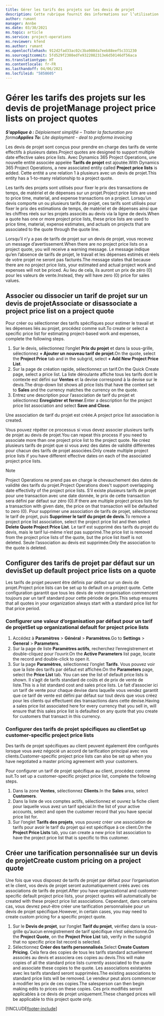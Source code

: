 ```yaml
---
title: Gérer les tarifs des projets sur les devis de projet
description: Cette rubrique fournit des informations sur l’utilisation de tarifs de projet sur les devis.
author: rumant
manager: Annbe
ms.date: 03/30/2021
ms.topic: article
ms.service: project-operations
ms.reviewer: kfend
ms.author: rumant
ms.openlocfilehash: 912d2fad33ac02c3ba980da7eeb88eef5c331230
ms.sourcegitcommit: 5fd529f2308edfe9322082313e6d50146df56aca
ms.translationtype: HT
ms.contentlocale: fr-FR
ms.lasthandoff: 04/06/2021
ms.locfileid: "5858605"
---
```

# <a name="manage-project-price-lists-on-project-quotes"></a><span data-ttu-id="fbb9b-103">Gérer les tarifs des projets sur les devis de projet</span><span class="sxs-lookup"><span data-stu-id="fbb9b-103">Manage project price lists on project quotes</span></span> 

<span data-ttu-id="fbb9b-104">_**S’applique à :** Déploiement simplifié – Traiter la facturation pro forma_</span><span class="sxs-lookup"><span data-stu-id="fbb9b-104">_**Applies To:** Lite deployment - deal to proforma invoicing_</span></span>

<span data-ttu-id="fbb9b-105">Les devis de projet sont conçus pour prendre en charge des tarifs de vente effectifs à plusieurs dates.</span><span class="sxs-lookup"><span data-stu-id="fbb9b-105">Project quotes are designed to support multiple date effective sales price lists.</span></span> <span data-ttu-id="fbb9b-106">Avec Dynamics 365 Project Operations, une nouvelle entité associée appelée **Tarifs de projet** est ajoutée.</span><span class="sxs-lookup"><span data-stu-id="fbb9b-106">With Dynamics 365 Project Operations, a new associated entity called **Project price lists** is added.</span></span> <span data-ttu-id="fbb9b-107">Cette entité a une relation 1 à plusieurs avec un devis de projet.</span><span class="sxs-lookup"><span data-stu-id="fbb9b-107">This entity has a 1-to-many relationship to a project quote.</span></span>

<span data-ttu-id="fbb9b-108">Les tarifs des projets sont utilisés pour fixer le prix des transactions de temps, de matériel et de dépenses sur un projet.</span><span class="sxs-lookup"><span data-stu-id="fbb9b-108">Project price lists are used to price time, material, and expense transactions on a project.</span></span> <span data-ttu-id="fbb9b-109">Lorsqu’un devis comporte un ou plusieurs tarifs de projet, ces tarifs sont utilisés pour fixer le prix des estimations de temps, de matériel et de dépenses ainsi que les chiffres réels sur les projets associés au devis via la ligne de devis.</span><span class="sxs-lookup"><span data-stu-id="fbb9b-109">When a quote has one or more project price lists, these price lists are used to price time, material, expense estimates, and actuals on projects that are associated to the quote through the quote line.</span></span>

<span data-ttu-id="fbb9b-110">Lorsqu’il n’y a pas de tarifs de projet sur un devis de projet, vous recevez un message d’avertissement.</span><span class="sxs-lookup"><span data-stu-id="fbb9b-110">When there are no project price lists on a project quote, you will receive a warning message.</span></span> <span data-ttu-id="fbb9b-111">Le message indique qu’en l’absence de tarifs de projet, le travail et les dépenses estimés et réels de votre projet ne seront pas facturés.</span><span class="sxs-lookup"><span data-stu-id="fbb9b-111">The message states that because there are no project price lists, your estimated and actual project work and expenses will not be priced.</span></span> <span data-ttu-id="fbb9b-112">Au lieu de cela, ils auront un prix de zéro (0) pour les valeurs de vente.</span><span class="sxs-lookup"><span data-stu-id="fbb9b-112">Instead, they will have zero (0) price for sales values.</span></span>

## <a name="associate-or-disassociate-a-project-price-list-on-a-project-quote"></a><span data-ttu-id="fbb9b-113">Associer ou dissocier un tarif de projet sur un devis de projet</span><span class="sxs-lookup"><span data-stu-id="fbb9b-113">Associate or disassociate a project price list on a project quote</span></span>

<span data-ttu-id="fbb9b-114">Pour créer ou sélectionner des tarifs spécifiques pour estimer le travail et les dépenses liés au projet, procédez comme suit.</span><span class="sxs-lookup"><span data-stu-id="fbb9b-114">To create or select a specific price list for estimating project-based work and expenses, complete the following steps.</span></span>

1. <span data-ttu-id="fbb9b-115">Sur le devis, sélectionnez l’onglet **Prix du projet** et dans la sous-grille, sélectionnez **+ Ajouter un nouveau tarif de projet**.</span><span class="sxs-lookup"><span data-stu-id="fbb9b-115">On the quote, select the **Project Price** tab and in the subgrid, select **+ Add New Project Price List**.</span></span>
2. <span data-ttu-id="fbb9b-116">Sur la page de création rapide, sélectionnez un tarif.</span><span class="sxs-lookup"><span data-stu-id="fbb9b-116">On the Quick Create page, select a price list.</span></span> <span data-ttu-id="fbb9b-117">La liste déroulante affiche tous les tarifs dont le contexte est défini sur **Ventes** et la devise correspond à la devise sur le devis.</span><span class="sxs-lookup"><span data-stu-id="fbb9b-117">The drop-down list shows all price lists that have the context set to **Sales** and the currency matches the currency on the quote.</span></span>
4. <span data-ttu-id="fbb9b-118">Entrez une description pour l’association de tarif du projet et sélectionnez **Enregistrer et fermer**.</span><span class="sxs-lookup"><span data-stu-id="fbb9b-118">Enter a description for the project price list association and select **Save and Close**.</span></span>

<span data-ttu-id="fbb9b-119">Une association de tarif du projet est créée.</span><span class="sxs-lookup"><span data-stu-id="fbb9b-119">A project price list association is created.</span></span>

<span data-ttu-id="fbb9b-120">Vous pouvez répéter ce processus si vous devez associer plusieurs tarifs de projet au devis de projet.</span><span class="sxs-lookup"><span data-stu-id="fbb9b-120">You can repeat this process if you need to associate more than one project price list to the project quote.</span></span> <span data-ttu-id="fbb9b-121">Ne créez plusieurs tarifs de projet que si vous avez des dates de validité différentes pour chacun des tarifs de projet associées.</span><span class="sxs-lookup"><span data-stu-id="fbb9b-121">Only create multiple project price lists if you have different effective dates on each of the associated project price lists.</span></span>

> [!NOTE]
> <span data-ttu-id="fbb9b-122">Project Operations ne prend pas en charge le chevauchement des dates de validité des tarifs du projet.</span><span class="sxs-lookup"><span data-stu-id="fbb9b-122">Project Operations does't support overlapping date effectivity of the project price lists.</span></span> <span data-ttu-id="fbb9b-123">S’il existe plusieurs tarifs de projet pour une transaction avec une date donnée, le prix de cette transaction sera défini par défaut sur zéro (0).</span><span class="sxs-lookup"><span data-stu-id="fbb9b-123">If there are multiple project prices lists for a transaction with given date, the price on that transaction will be defaulted to zero (0).</span></span>
<span data-ttu-id="fbb9b-124">Pour supprimer une association de tarifs de projet, sélectionnez le tarif de projet, puis **Supprimer le tarif du projet de devis**.</span><span class="sxs-lookup"><span data-stu-id="fbb9b-124">To remove a project price list association, select the project price list and then select **Delete Quote Project Price List**.</span></span> <span data-ttu-id="fbb9b-125">Le tarif est supprimé des tarifs du projet du devis, mais le tarif lui-même n’est pas supprimé.</span><span class="sxs-lookup"><span data-stu-id="fbb9b-125">The price list is removed from the project price lists of the quote, but the price list itself is not deleted.</span></span> <span data-ttu-id="fbb9b-126">Seule l’association au devis est supprimée.</span><span class="sxs-lookup"><span data-stu-id="fbb9b-126">Only the association to the quote is deleted.</span></span>

## <a name="set-up-default-project-price-lists-on-a-quote"></a><span data-ttu-id="fbb9b-127">Configurer des tarifs de projet par défaut sur un devis</span><span class="sxs-lookup"><span data-stu-id="fbb9b-127">Set up default project price lists on a quote</span></span>

<span data-ttu-id="fbb9b-128">Les tarifs de projet peuvent être définis par défaut sur un devis de projet.</span><span class="sxs-lookup"><span data-stu-id="fbb9b-128">Project price lists can be set up to default on a project quote.</span></span> <span data-ttu-id="fbb9b-129">Cette configuration garantit que tous les devis de votre organisation commencent toujours par un tarif standard pour cette période de prix.</span><span class="sxs-lookup"><span data-stu-id="fbb9b-129">This setup ensures that all quotes in your organization always start with a standard price list for that price period.</span></span>

### <a name="set-up-organizational-default-for-project-price-lists"></a><span data-ttu-id="fbb9b-130">Configurer une valeur d’organisation par défaut pour un tarif de projet</span><span class="sxs-lookup"><span data-stu-id="fbb9b-130">Set up organizational default for project price lists</span></span>

1. <span data-ttu-id="fbb9b-131">Accédez à **Paramètres** > **Général** > **Paramètres**.</span><span class="sxs-lookup"><span data-stu-id="fbb9b-131">Go to **Settings** > **General** > **Parameters**.</span></span>
2. <span data-ttu-id="fbb9b-132">Sur la page de liste **Paramètres actifs**, recherchez l’enregistrement et double-cliquez pour l’ouvrir.</span><span class="sxs-lookup"><span data-stu-id="fbb9b-132">On the **Active Parameters** list page, locate the record and double-click to open it.</span></span> 
3. <span data-ttu-id="fbb9b-133">Sur la page **Paramètres**, sélectionnez l’onglet **Tarifs**. Vous pouvez voir que la liste des tarifs par défaut est affichée.</span><span class="sxs-lookup"><span data-stu-id="fbb9b-133">On the **Parameters** page, select the **Price List** tab. You can see the list of default price lists is shown.</span></span> <span data-ttu-id="fbb9b-134">Il s’agit de tarifs standard de coûts et de prix de vente de liste.</span><span class="sxs-lookup"><span data-stu-id="fbb9b-134">This is a list standard cost and sales price lists.</span></span> <span data-ttu-id="fbb9b-135">Le fait d’associer ici un tarif de vente pour chaque devise dans laquelle vous vendez garantit que ce tarif de vente est défini par défaut sur tout devis que vous créez pour les clients qui effectuent des transactions dans cette devise.</span><span class="sxs-lookup"><span data-stu-id="fbb9b-135">Having a sales price list associated here for every currency that you sell in, will ensure that this sales price list is defaulted on any quote that you create for customers that transact in this currency.</span></span>

### <a name="set-up-customer-specific-project-price-lists"></a><span data-ttu-id="fbb9b-136">Configurer des tarifs de projet spécifiques au client</span><span class="sxs-lookup"><span data-stu-id="fbb9b-136">Set up customer-specific project price lists</span></span>

<span data-ttu-id="fbb9b-137">Des tarifs de projet spécifiques au client peuvent également être configurés lorsque vous avez négocié un accord de tarification principal avec vos clients.</span><span class="sxs-lookup"><span data-stu-id="fbb9b-137">Customer-specific project price lists can also be set up when you have negotiated a master pricing agreement with your customers.</span></span>

<span data-ttu-id="fbb9b-138">Pour configurer un tarif de projet spécifique au client, procédez comme suit.</span><span class="sxs-lookup"><span data-stu-id="fbb9b-138">To set up a customer-specific project price list, complete the following steps.</span></span>

1. <span data-ttu-id="fbb9b-139">Dans la zone **Ventes**, sélectionnez **Clients**.</span><span class="sxs-lookup"><span data-stu-id="fbb9b-139">In the **Sales** area, select **Customers**.</span></span>
2. <span data-ttu-id="fbb9b-140">Dans la liste de vos comptes actifs, sélectionnez et ouvrez la fiche client pour laquelle vous avez un tarif spécial.</span><span class="sxs-lookup"><span data-stu-id="fbb9b-140">In the list of your active accounts, select and open the customer record that you have special price list for.</span></span>
3. <span data-ttu-id="fbb9b-141">Sur l’onglet **Tarifs des projets**, vous pouvez créer une association de tarifs pour avoir le tarif du projet qui est spécifique à ce client.</span><span class="sxs-lookup"><span data-stu-id="fbb9b-141">On the **Project Price Lists** tab, you can create a new price list association to have the project price list that is specific to this customer.</span></span>

## <a name="create-custom-pricing-on-a-project-quote"></a><span data-ttu-id="fbb9b-142">Créer une tarification personnalisée sur un devis de projet</span><span class="sxs-lookup"><span data-stu-id="fbb9b-142">Create custom pricing on a project quote</span></span>

<span data-ttu-id="fbb9b-143">Une fois que vous disposez de tarifs de projet par défaut pour l’organisation et le client, vos devis de projet seront automatiquement créés avec ces associations de tarifs de projet.</span><span class="sxs-lookup"><span data-stu-id="fbb9b-143">After you have organizational and customer-specific default project price lists, your project quotes will automatically be created with these project price list associations.</span></span> <span data-ttu-id="fbb9b-144">Cependant, dans certains cas, vous devrez peut-être créer une tarification personnalisée pour un devis de projet spécifique.</span><span class="sxs-lookup"><span data-stu-id="fbb9b-144">However, in certain cases, you may need to create custom pricing for a specific project quote.</span></span> 

1. <span data-ttu-id="fbb9b-145">Sur le **Devis de projet**, sur l’onglet **Tarif du projet**, vérifiez dans la sous-grille qu’aucun enregistrement de tarif spécifique n’est sélectionné.</span><span class="sxs-lookup"><span data-stu-id="fbb9b-145">On the **Project Quote**, on the **Project Price List** tab, verify in the subgrid that no specific price list record is selected.</span></span>
2. <span data-ttu-id="fbb9b-146">Sélectionnez **Créer des tarifs personnalisés**.</span><span class="sxs-lookup"><span data-stu-id="fbb9b-146">Select **Create Custom Pricing**.</span></span> <span data-ttu-id="fbb9b-147">Cela fera des copies de tous les tarifs standard actuellement associés au devis et associera ces copies au devis.</span><span class="sxs-lookup"><span data-stu-id="fbb9b-147">This will make copies of all the standard price lists currently associated to the quote and associate these copies to the quote.</span></span> <span data-ttu-id="fbb9b-148">Les associations existantes avec les tarifs standard seront supprimées.</span><span class="sxs-lookup"><span data-stu-id="fbb9b-148">The existing associations to standard price lists will be removed.</span></span> <span data-ttu-id="fbb9b-149">Le vendeur peut alors commencer à modifier les prix de ces copies.</span><span class="sxs-lookup"><span data-stu-id="fbb9b-149">The salesperson can then begin making edits to prices on these copies.</span></span> <span data-ttu-id="fbb9b-150">Ces prix modifiés seront applicables à ce devis de projet uniquement.</span><span class="sxs-lookup"><span data-stu-id="fbb9b-150">These changed prices will be applicable to this project quote only.</span></span>


[!INCLUDE[footer-include](../../includes/footer-banner.md)]

